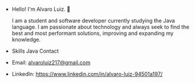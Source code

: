 - Hello! I'm Alvaro Luiz. 🖖


  I am a student and software developer currently studying the Java language. I am passionate about technology and always seek to
  find the best and most performant solutions, improving and expanding my knowledge.

- Skills
  Java
Contact
- Email: alvaroluiz217@gmail.com
- LinkedIn: https://www.linkedin.com/in/alvaro-luiz-94501a197/
